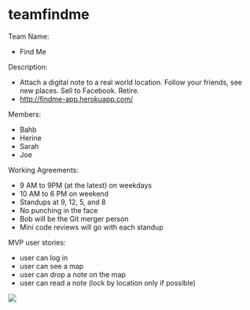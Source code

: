 teamfindme
==========

Team Name:
- Find Me

Description:
- Attach a digital note to a real world location. Follow your friends, see new places. Sell to Facebook. Retire.
- http://findme-app.herokuapp.com/

Members:
- Bahb 
- Herine
- Sarah
- Joe

Working Agreements:
- 9 AM to 9PM (at the latest) on weekdays
- 10 AM to 6 PM on weekend
- Standups at 9, 12, 5, and 8
- No punching in the face
- Bob will be the Git merger person
- Mini code reviews will go with each standup

MVP user stories:
- user can log in
- user can see a map
- user can drop a note on the map
- user can read a note (lock by location only if possible)


<img src="http://www.quickmeme.com/img/8d/8de521f76fc38b094f4a56ebdc0a6d307254db1377b8e8494bc4525728a5985b.jpg">


